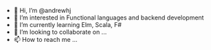 - 👋 Hi, I’m @andrewhj
- 👀 I’m interested in Functional languages and backend development
- 🌱 I’m currently learning Elm, Scala, F#
- 💞️ I’m looking to collaborate on ...
- 📫 How to reach me ...

<!---
andrewhj/andrewhj is a ✨ special ✨ repository because its `README.md` (this file) appears on your GitHub profile.
You can click the Preview link to take a look at your changes.
--->
